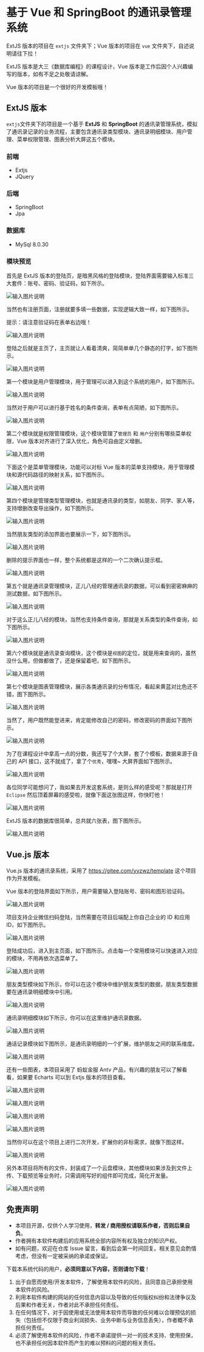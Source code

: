 # 基于 Vue 和 SpringBoot 的通讯录管理系统

ExtJS 版本的项目在 `extjs` 文件夹下；Vue 版本的项目在 `vue`  文件夹下，自述说明请往下拉！

ExtJS 版本是大三《数据库编程》的课程设计，Vue 版本是工作后因个人兴趣编写的版本，如有不足之处敬请谅解。

Vue 版本的项目是一个很好的开发模板哦！

## ExtJS 版本

`extjs`文件夹下的项目是一个基于 **ExtJS** 和 **SpringBoot** 的通讯录管理系统，模拟了通讯录记录的业务流程，主要包含通讯录类型模块、通讯录明细模块、用户管理、菜单权限管理、图表分析大屏这五个模块。

### 前端

- Extjs
- JQuery

### 后端

- SpringBoot
- Jpa

### 数据库

- MySql 8.0.30

### 模块预览

首先是 ExtJS 版本的登陆页，是暗黑风格的登陆模块，登陆界面需要输入标准三大套件：账号、密码、验证码，如下所示。

![输入图片说明](image/ext/1.png)

当然也有注册页面，注册就要多填一些数据，实现逻辑大致一样，如下图所示。

提示：请注意验证码在表单右边哦！

![输入图片说明](image/ext/2.png)

登陆之后就是主页了，主页就让人看着清爽，简简单单几个静态的打字，如下图所示。

![输入图片说明](image/ext/3.png)

第一个模块是用户管理模块，用于管理可以进入到这个系统的用户，如下图所示。

![输入图片说明](image/ext/4.png)

当然对于用户可以进行基于姓名的条件查询，表单有点简陋，如下图所示。

![输入图片说明](image/ext/5.png)

第二个模块就是权限管理模块，这个模块管理了`管理员` 和 `用户`分别有哪些菜单权限，Vue 版本对齐进行了深入优化，角色可自由定义增删。

![输入图片说明](image/ext/6.png)

下面这个是菜单管理模块，功能可以对标 Vue 版本的菜单支持模块，用于管理模块和源代码路径的映射关系，如下图所示。

![输入图片说明](image/ext/7.png)

第四个模块是管理类型管理模块，也就是通讯录的类型，如朋友、同学、家人等，支持增删改查导出操作，如下图所示。

![输入图片说明](image/ext/8.png)

当然朋友类型的添加界面也要展示一下，如下图所示。

![输入图片说明](image/ext/9.png)

删除的提示界面也一样，整个系统都是这样的一个二次确认提示框。

![输入图片说明](image/ext/10.png)

第五个就是通讯录管理模块，正儿八经的管理通讯录的数据，可以看到密密麻麻的测试数据，如下图所示。

![输入图片说明](image/ext/11.png)

对于这么正儿八经的模块，当然也支持条件查询，那就是关系类型的条件查询，如下图所示。

![输入图片说明](image/ext/12.png)

第六个模块就是通讯录查询模块，这个模块是`视图`的定位，就是用来查询的，虽然没什么用，但做都做了，还是保留着吧，如下图所示。

![输入图片说明](image/ext/13.png)

第七个模块是图表管理模块，展示各类通讯录的分布情况，看起来黄蓝对比色还不错，图下图所示。

![输入图片说明](image/ext/14.png)

当然了，用户既然能登进来，肯定能修改自己的密码，修改密码的界面如下图所示。

 ![输入图片说明](image/ext/15.png)

为了在课程设计中拿高一点的分数，我还写了个大屏，套了个模板，数据来源于自己的 API 接口，这不就成了，拿了个`优秀`，嘿嘿~ 大屏界面如下图所示。

![输入图片说明](image/ext/16.png)

各位同学可能想问了，我如果去开发这套系统，是则么样的感受呢？那就是打开 `Eclipse` 然后顶着屏幕的感受啦，就像下面这张图这样，你快盯他！

![输入图片说明](image/ext/17.png)

ExtJS 版本的数据库很简单，总共就六张表，图下图所示。

![输入图片说明](image/ext/18.png)

## Vue.js 版本

Vue.js 版本的通讯录系统，采用了 <https://gitee.com/yyzwz/template> 这个项目作为开发模板。

Vue 版本的登陆界面如下所示，用户需要输入登陆账号、密码和图形验证码。

![输入图片说明](image/vue/1.png)

项目支持企业微信扫码登陆，当然需要在项目后端配上你自己企业的 ID 和应用 ID，如下图所示。

![输入图片说明](image/vue/2.png)

登陆成功后，进入到主页面，如下图所示。点击每一个常用模块可以快速进入对应的模块，不用再依次选菜单了。

![输入图片说明](image/vue/3.png)

朋友类型模块如下所示，你可以在这个模块中维护朋友类型的数据，朋友类型数据要在通讯录明细模块中引用。

![输入图片说明](image/vue/4.png)

通讯录明细模块如下所示，你可以在这里维护通讯录数据。

![输入图片说明](image/vue/5.png)

通话记录模块如下图所示，是通讯录明细的一个扩展，维护朋友之间的联系维度。

![输入图片说明](image/vue/6.png)

还有一些图表，本项目采用了 蚂蚁金服 Antv 产品，有兴趣的朋友可以了解看看，如果要 Echarts 可以到 Extjs 版本的项目查看。

![输入图片说明](image/vue/7.png)

![输入图片说明](image/vue/8.png)

![输入图片说明](image/vue/9.png)

![输入图片说明](image/vue/10.png)

当然你可以在这个项目上进行二次开发，扩展你的非标需求，就像下图这样。

![输入图片说明](image/vue/11.png)

另外本项目将所有的文件，封装成了一个云盘模块，其他模块如果涉及到文件上传、下载预览等业务时，只需调用写好的组件即可完成，简化开发量。

![输入图片说明](image/vue/12.png)

## 免责声明

- 本项目开源，仅供个人学习使用，**转发 / 商用授权请联系作者，否则后果自负**。
- 作者拥有本软件构建后的应用系统全部内容所有权及独立的知识产权。
- 如有问题，欢迎在仓库 Issue 留言，看到后会第一时间回复。相关意见会酌情考虑，但没有一定被采纳的承诺或保证。

下载本系统代码的用户，**必须同意以下内容，否则请勿下载**！

1. 出于自愿而使用/开发本软件，了解使用本软件的风险，且同意自己承担使用本软件的风险。
2. 利用本软件构建的网站的任何信息内容以及导致的任何版权纠纷和法律争议及后果和作者无关，作者对此不承担任何责任。
3. 在任何情况下，对于因使用或无法使用本软件而导致的任何难以合理预估的损失（包括但不仅限于商业利润损失、业务中断与业务信息丢失），作者概不承担任何责任。
4. 必须了解使用本软件的风险，作者不承诺提供一对一的技术支持、使用担保，也不承担任何因本软件而产生的难以预料的问题的相关责任。
